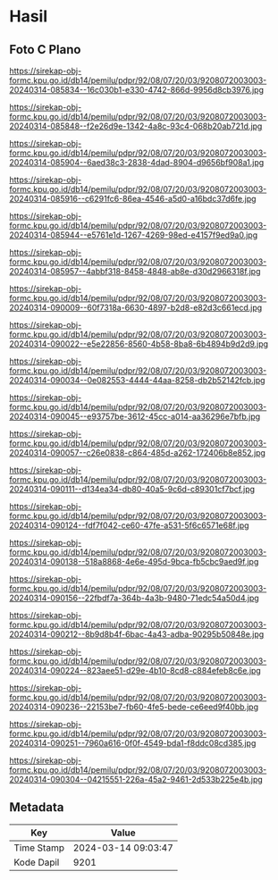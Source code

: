 # Hasil

## Foto C Plano

https://sirekap-obj-formc.kpu.go.id/db14/pemilu/pdpr/92/08/07/20/03/9208072003003-20240314-085834--16c030b1-e330-4742-866d-9956d8cb3976.jpg

https://sirekap-obj-formc.kpu.go.id/db14/pemilu/pdpr/92/08/07/20/03/9208072003003-20240314-085848--f2e26d9e-1342-4a8c-93c4-068b20ab721d.jpg

https://sirekap-obj-formc.kpu.go.id/db14/pemilu/pdpr/92/08/07/20/03/9208072003003-20240314-085904--6aed38c3-2838-4dad-8904-d9656bf908a1.jpg

https://sirekap-obj-formc.kpu.go.id/db14/pemilu/pdpr/92/08/07/20/03/9208072003003-20240314-085916--c6291fc6-86ea-4546-a5d0-a16bdc37d6fe.jpg

https://sirekap-obj-formc.kpu.go.id/db14/pemilu/pdpr/92/08/07/20/03/9208072003003-20240314-085944--e5761e1d-1267-4269-98ed-e4157f9ed9a0.jpg

https://sirekap-obj-formc.kpu.go.id/db14/pemilu/pdpr/92/08/07/20/03/9208072003003-20240314-085957--4abbf318-8458-4848-ab8e-d30d2966318f.jpg

https://sirekap-obj-formc.kpu.go.id/db14/pemilu/pdpr/92/08/07/20/03/9208072003003-20240314-090009--60f7318a-6630-4897-b2d8-e82d3c661ecd.jpg

https://sirekap-obj-formc.kpu.go.id/db14/pemilu/pdpr/92/08/07/20/03/9208072003003-20240314-090022--e5e22856-8560-4b58-8ba8-6b4894b9d2d9.jpg

https://sirekap-obj-formc.kpu.go.id/db14/pemilu/pdpr/92/08/07/20/03/9208072003003-20240314-090034--0e082553-4444-44aa-8258-db2b52142fcb.jpg

https://sirekap-obj-formc.kpu.go.id/db14/pemilu/pdpr/92/08/07/20/03/9208072003003-20240314-090045--e93757be-3612-45cc-a014-aa36296e7bfb.jpg

https://sirekap-obj-formc.kpu.go.id/db14/pemilu/pdpr/92/08/07/20/03/9208072003003-20240314-090057--c26e0838-c864-485d-a262-172406b8e852.jpg

https://sirekap-obj-formc.kpu.go.id/db14/pemilu/pdpr/92/08/07/20/03/9208072003003-20240314-090111--d134ea34-db80-40a5-9c6d-c89301cf7bcf.jpg

https://sirekap-obj-formc.kpu.go.id/db14/pemilu/pdpr/92/08/07/20/03/9208072003003-20240314-090124--fdf7f042-ce60-47fe-a531-5f6c6571e68f.jpg

https://sirekap-obj-formc.kpu.go.id/db14/pemilu/pdpr/92/08/07/20/03/9208072003003-20240314-090138--518a8868-4e6e-495d-9bca-fb5cbc9aed9f.jpg

https://sirekap-obj-formc.kpu.go.id/db14/pemilu/pdpr/92/08/07/20/03/9208072003003-20240314-090156--22fbdf7a-364b-4a3b-9480-71edc54a50d4.jpg

https://sirekap-obj-formc.kpu.go.id/db14/pemilu/pdpr/92/08/07/20/03/9208072003003-20240314-090212--8b9d8b4f-6bac-4a43-adba-90295b50848e.jpg

https://sirekap-obj-formc.kpu.go.id/db14/pemilu/pdpr/92/08/07/20/03/9208072003003-20240314-090224--823aee51-d29e-4b10-8cd8-c884efeb8c6e.jpg

https://sirekap-obj-formc.kpu.go.id/db14/pemilu/pdpr/92/08/07/20/03/9208072003003-20240314-090236--22153be7-fb60-4fe5-bede-ce6eed9f40bb.jpg

https://sirekap-obj-formc.kpu.go.id/db14/pemilu/pdpr/92/08/07/20/03/9208072003003-20240314-090251--7960a616-0f0f-4549-bda1-f8ddc08cd385.jpg

https://sirekap-obj-formc.kpu.go.id/db14/pemilu/pdpr/92/08/07/20/03/9208072003003-20240314-090304--04215551-226a-45a2-9461-2d533b225e4b.jpg


## Metadata

| Key        | Value               |
| ---------- | ------------------- |
| Time Stamp | 2024-03-14 09:03:47 |
| Kode Dapil | 9201                |



